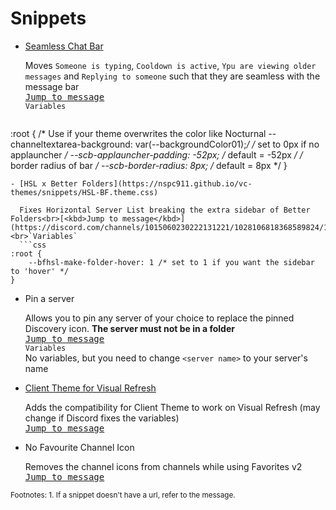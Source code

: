 # Snippets

- [Seamless Chat Bar](https://nspc911.github.io/vc-themes/snippets/SeamlessChatBar.theme.css)

  Moves `Someone is typing`, `Cooldown is active`, `Ypu are viewing older messages` and `Replying to someone` such that they are seamless with the message bar<br>[<kbd>Jump to message</kbd>](https://discord.com/channels/1015060230222131221/1028106818368589824/1322496323202715689)<br>`Variables`
  ```css
:root {
    /* Use if your theme overwrites the color like Nocturnal
    --channeltextarea-background: var(--backgroundColor01);*/
    /* set to 0px if no applauncher */
    --scb-applauncher-padding: -52px; /* default = -52px */
    /* border radius of bar */
    --scb-border-radius: 8px; /* default = 8px */
}
```
- [HSL x Better Folders](https://nspc911.github.io/vc-themes/snippets/HSL-BF.theme.css)

  Fixes Horizontal Server List breaking the extra sidebar of Better Folders<br>[<kbd>Jump to message</kbd>](https://discord.com/channels/1015060230222131221/1028106818368589824/1326506110345023538)<br>`Variables`
  ```css
:root {
    --bfhsl-make-folder-hover: 1 /* set to 1 if you want the sidebar to 'hover' */
}
```
- Pin a server

  Allows you to pin any server of your choice to replace the pinned Discovery icon. **The server must not be in a folder**<br>[<kbd>Jump to message</kbd>](https://discord.com/channels/1015060230222131221/1028106818368589824/1327967783778254868)<br>`Variables`<br>No variables, but you need to change `<server name>` to your server's name

- [Client Theme for Visual Refresh](https://nspc911.github.io/vc-themes/snippets/VisualRefreshClientTheme.theme.css)

  Adds the compatibility for Client Theme to work on Visual Refresh (may change if Discord fixes the variables)<br>[<kbd>Jump to message</kbd>](https://discord.com/channels/1015060230222131221/1028106818368589824/1331976527545368646)

- No Favourite Channel Icon

  Removes the channel icons from channels while using Favorites v2 <br>[<kbd>Jump to message</kbd>](https://discord.com/channels/1015060230222131221/1028106818368589824/1337032719602946079)

<sub>
Footnotes:
1. If a snippet doesn't have a url, refer to the message.
<sub>
